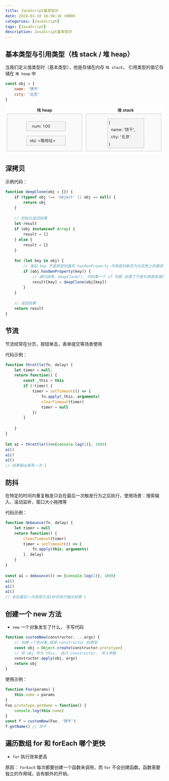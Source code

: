 ```yaml
---
title: JavaScript基本知识
date: 2024-01-10 16:56:10 +0800
categories: [JavaScript]
tags: [JavaScript]
description: JavaScript基本知识
---
```



## 基本类型与引用类型（栈 stack / 堆 heap）
当我们定义值类型时（基本类型），他是存储在内存 `栈 stack`， 引用类型的值它存储在 `堆 heap` 中

```js
const obj = {
    name: '饼干'
    city: '北京'
}
```
![Alt text](/assets/img/javaScript/stack.jpg)


## 深拷贝

示例代码：
```js
function deepClone(obj = {}) {
    if (typeof obj !== 'object' || obj == null) {
        return obj
    }

    // 初始化返回结果
    let result
    if (obj instanceof Array) {
        result = []
    } else {
        result = {}
    }

    for (let key in obj) {
        // 保证 key 不是原型的属性 hasOwnProperty 作用是判断否为为实例上的属性
        if (obj.hasOwnProperty(key)) {
            // 递归调用，deepClone(), 代码第一个 if 判断 处理了不是引用类型值时返回对应的值，此时这里直接就直接使用递归调用
            result[key] = deepClone(obj[key])
        }
    }

    // 返回结果
    return result
}
```

## 节流
节流经常在分页，按钮单击，表单提交等场景使用

代码示例：
```js
function throttle(fn, delay) {
    let timer = null;
    return function() {
        const _this = this
        if (!timer) {
            timer = setTimeout(() => {
                fn.apply(_this, arguments)
                clearTimeout(timer)
                timer = null
            })
        }
        
    }
}

let a1 = throttle(()=>{console.log(1)}, 1000)
a1()
a1()
a1()
// 结果输出是有一次 1
```

## 防抖
在特定的时间内重复触发只会在最后一次触发行为之后执行，使用场景：搜索输入、滚动监听，窗口大小拖拽等

代码示例：
```js
function debounce(fn, delay) {
    let timer = null
    return function() {
        clearTimeout(timer)
        timer = setTimeout(() => {
            fn.apply(this, arguments)
        }, delay)
    }
}

const a1 = debounce(() => {console.log(1)}, 1000)
a1()
a1()
a1()
// 会在最后一次调用方法1秒后执行输出结果 1
```

## 创建一个 new 方法
- `new` 一个对象发生了什么， 手写代码

```js
function customNew(constructor, ...args) {
    // 创建一个空对象,继承 constructor 的原型
    const obj = Object.create(constructor.prototype)
    // 将 obj 作为 this， 执行 constructor， 传入参数
    constructor.apply(obj, args)
    return obj
}
```

使用示例：
```js
function Foo(params) {
    this.name = params
}
Foo.prototype.getName = function() {
    console.log(this.name)
}
const f = customNew(Foo, '饼干')
f.getName() // 饼干
```

## 遍历数组 for 和 forEach 哪个更快
- `for` 执行效率更高

原因： `forEach` 每次都要创建一个函数来调用，而 `for` 不会创建函数。函数需要独立的作用域，会有额外的开销。